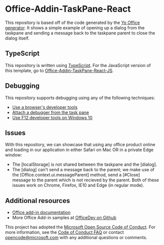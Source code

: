 # Office-Addin-TaskPane-React

This repository is based off of the code generated by the [Yo Office generator](https://github.com/OfficeDev/generator-office). 
It shows a simple example of opening up a dialog from the taskpane and sending a message back to the taskpane parent to close the dialog itself.

## TypeScript

This repository is written using [TypeScript](http://www.typescriptlang.org/). For the JavaScript version of this template, go to [Office-Addin-TaskPane-React-JS](https://github.com/OfficeDev/Office-Addin-TaskPane-React-JS).

## Debugging

This repository supports debugging using any of the following techniques:

- [Use a browser's developer tools](https://docs.microsoft.com/office/dev/add-ins/testing/debug-add-ins-in-office-online)
- [Attach a debugger from the task pane](https://docs.microsoft.com/office/dev/add-ins/testing/attach-debugger-from-task-pane)
- [Use F12 developer tools on Windows 10](https://docs.microsoft.com/office/dev/add-ins/testing/debug-add-ins-using-f12-developer-tools-on-windows-10)

## Issues

With this repository, we can showcase that using any office product online and loading in our application in either Safari on Mac OR in a private Edge window:
- The [localStorage] is not shared between the taskpane and the [dialog].
- The [dialog] can't send a message back to the parent; we make use of the [Office.context.ui.messageParent] method, send a [#Close] message to the parent which is not recieved by the parent. 
Both of these issues work on Chrome, Firefox, IE10 and Edge (in regular mode).

## Additional resources

* [Office add-in documentation](https://docs.microsoft.com/office/dev/add-ins/overview/office-add-ins)
* More Office Add-in samples at [OfficeDev on Github](https://github.com/officedev)

This project has adopted the [Microsoft Open Source Code of Conduct](https://opensource.microsoft.com/codeofconduct/). For more information, see the [Code of Conduct FAQ](https://opensource.microsoft.com/codeofconduct/faq/) or contact [opencode@microsoft.com](mailto:opencode@microsoft.com) with any additional questions or comments.
